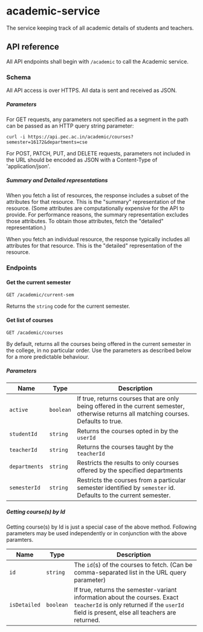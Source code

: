 # academic-service
The service keeping track of all academic details of students and teachers.

## API reference
All API endpoints shall begin with `/academic` to call the Academic service.

### Schema 
All API access is over HTTPS. All data is sent and received as JSON.

##### Parameters
For GET requests, any parameters not specified as a segment in the path can be passed as an HTTP query string parameter:
~~~
curl -i https://api.pec.ac.in/academic/courses?semester=16172&departments=cse
~~~

For POST, PATCH, PUT, and DELETE requests, parameters not included in the URL should be encoded as JSON with a Content-Type of 'application/json'.

##### Summary and Detailed representations
When you fetch a list of resources, the response includes a subset of the attributes for that resource. This is the "summary" representation of the resource. (Some attributes are computationally expensive for the API to provide. For performance reasons, the summary representation excludes those attributes. To obtain those attributes, fetch the "detailed" representation.)

When you fetch an individual resource, the response typically includes all attributes for that resource. This is the "detailed" representation of the resource.
### Endpoints

#### Get the current semester
~~~
GET /academic/current-sem
~~~
Returns the `string` code for the current semester.

#### Get list of courses
~~~
GET /academic/courses
~~~
By default, returns all the courses being offered in the current semester in the college, in no particular order. Use the parameters as described below for a more predictable behaviour.

##### Parameters

| Name | Type | Description | 
| ---- | ---- | ----------- |
| `active` | `boolean` | If true, returns courses that are only being offered in the current semester, otherwise returns all matching courses. Defaults to true. |
| `studentId` | `string` | Returns the courses opted in by the `userId` |
| `teacherId` | `string` | Returns the courses taught by the `teacherId` |
| `departments` | `string` | Restricts the results to only courses offered by the specified departments |
| `semesterId` | `string` | Restricts the courses from a particular semester identified by `semester` id. Defaults to the current semester. | 

##### Getting course(s) by Id
Getting course(s) by Id is just a special case of the above method. Following parameters may be used independently or in conjunction with the above paramters.

| Name | Type | Description |
| ---- | ---- | ----------- |
| `id` | `string` | The `id`(s) of the courses to fetch. (Can be comma-separated list in the URL query parameter) |
| `isDetailed` | `boolean` | If true, returns the semester-variant information about the courses. Exact `teacherId` is only returned if the `userId` field is present, else all teachers are returned. | 